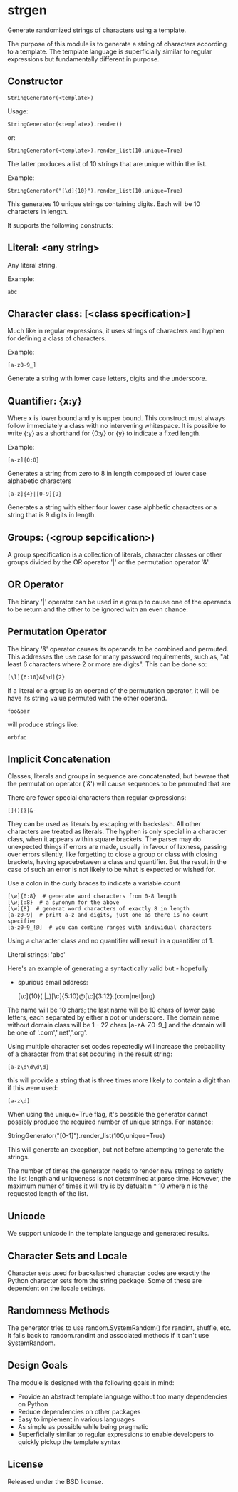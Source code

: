 strgen
======
Generate randomized strings of characters using a template.

The purpose of this module is to generate a string of characters
according to a template.  The template language is superficially
similar to regular expressions but fundamentally different in
purpose.

Constructor
-----------

    StringGenerator(<template>)

Usage:

    StringGenerator(<template>).render()

or:

    StringGenerator(<template>).render_list(10,unique=True)

The latter produces a list of 10 strings that are unique within the list.

Example:

    StringGenerator("[\d]{10}").render_list(10,unique=True)

This generates 10 unique strings containing digits. Each will be 10 characters in length.

It supports the following constructs:

Literal: \<any string>
---------------------
Any literal string.

Example:

    abc

Character class: [\<class specification>]
----------------------------------------

Much like in regular expressions, it uses strings of characters
and hyphen for defining a class of characters.

Example:

    [a-z0-9_]

Generate a string with lower case letters, digits and the underscore.

Quantifier: {x:y}
-----------------

Where x is lower bound and y is upper bound. This construct must
always follow immediately a class with no intervening
whitespace. It is possible to write {:y} as a shorthand for {0:y}
or {y} to indicate a fixed length.

Example:

    [a-z]{0:8}

Generates a string from zero to 8 in length composed of lower case
alphabetic characters

    [a-z]{4}|[0-9]{9}

Generates a string with either four lower case alphbetic
characters or a string that is 9 digits in length.

Groups:  (\<group sepcification>)
--------------------------------

A group specification is a collection of literals, character
classes or other groups divided by the OR operator '|' or the
permutation operator '&'.

OR Operator
-----------

The binary '|' operator can be used in a group to cause one of the
operands to be return and the other to be ignored with an even
chance.

Permutation Operator 
-------------------- 

The binary '&' operator causes its operands to be combined and
permuted.  This addresses the use case for many password requirements,
such as, "at least 6 characters where 2 or more are digits". This can
be done so:

    [\l]{6:10}&[\d]{2}

If a literal or a group is an operand of the permutation operator,
it will be have its string value permuted with the other operand.

    foo&bar

will produce strings like:

    orbfao

Implicit Concatenation
----------------------

Classes, literals and groups in sequence are concatenated, but
beware that the permutation operator ('&') will cause sequences to
be permuted that are

There are fewer special characters than regular expressions:

    [](){}|&-

They can be used as literals by escaping with backslash. All other
characters are treated as literals.  The hyphen is only special in a
character class, when it appears within square brackets. The parser
may do unexpected things if errors are made, usually in favour of
laxness, passing over errors silently, like forgetting to close a
group or class with closing brackets, having spacebetween a class and
quantifier.  But the result in the case of such an error is not likely
to be what is expected or wished for.

Use a colon in the curly braces to indicate a variable count

    [\w]{0:8}  # generate word characters from 0-8 length
    [\w]{:8}  # a synonym for the above
    [\w]{8}  # generat word characters of exactly 8 in length
    [a-z0-9]  # print a-z and digits, just one as there is no count specifier
    [a-z0-9_!@]  # you can combine ranges with individual characters

Using a character class and no quantifier will result in a quantifier of 1.

Literal strings: 'abc'

Here's an example of generating a syntactically valid but - hopefully
- spurious email address:

    [\c]{10}(.|_)[\c]{5:10}@[\c]{3:12}.(com|net|org)

The name will be 10 chars; the last name will be 10 chars of lower
case letters, each separated by either a dot or underscore.  The
domain name without domain class will be 1 - 22 chars [a-zA-Z0-9_] and
the domain will be one of '.com','.net','.org'.

Using multiple character set codes repeatedly will increase the
probability of a character from that set occuring in the result
string:

    [a-z\d\d\d\d]

this will provide a string that is three times more likely to contain
a digit than if this were used:

    [a-z\d]

When using the unique=True flag, it's possible the generator cannot
possibly produce the required number of unique strings. For instance:

   StringGenerator("[0-1]").render_list(100,unique=True)

This will generate an exception, but not before attempting to generate
the strings.

The number of times the generator needs to render new strings to
satisfy the list length and uniqueness is not determined at parse
time. However, the maximum numer of times it will try is by defualt 
n * 10 where n is the requested length of the list.

Unicode 
------- 
We support unicode in the template language and
generated results.

Character Sets and Locale
-------------------------
Character sets used for backslashed character codes are exactly
the Python character sets from the string package. Some of these
are dependent on the locale settings.

Randomness Methods
------------------
The generator tries to use random.SystemRandom() for randint,
shuffle, etc. It falls back to random.randint and associated
methods if it can't use SystemRandom.

Design Goals
------------
The module is designed with the following goals in mind:

* Provide an abstract template language without too many
  dependencies on Python
* Reduce dependencies on other packages
* Easy to implement in various languages
* As simple as possible while being pragmatic
* Superficially similar to regular expressions to enable
  developers to quickly pickup the template syntax

License
-------
Released under the BSD license.
